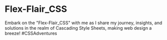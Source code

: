 # Flex-Flair_CSS
Embark on the "Flex-Flair_CSS" with me as I share my journey, insights, and solutions in the realm of Cascading Style Sheets, making web design a breeze! #CSSAdventures
